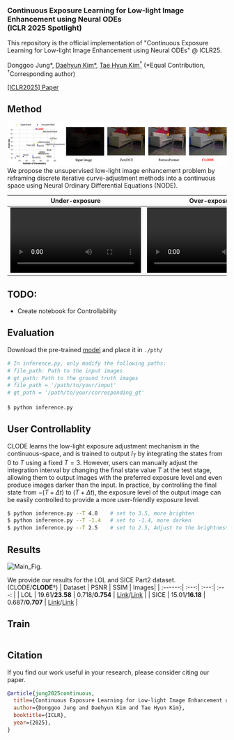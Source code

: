 ### Continuous Exposure Learning for Low-light Image Enhancement using Neural ODEs <br> (ICLR 2025 Spotlight)

This repository is the official implementation of "Continuous Exposure Learning for Low-light Image Enhancement using Neural ODEs" @ ICLR25.

Donggoo Jung*, [Daehyun Kim*](https://github.com/kdhRick2222), [Tae Hyun Kim$^\dagger$](https://scholar.google.co.kr/citations?user=8soccsoAAAAJ) (\*Equal Contribution, $^\dagger$Corresponding author)

[[ICLR2025] Paper](https://openreview.net/forum?id=Mn2qgIcIPS)

## Method
![Main_Fig.](assets/main_figure.png)
We propose the unsupervised low-light image enhancement problem by reframing discrete iterative curve-adjustment methods into a continuous space using Neural Ordinary Differential Equations (NODE).

| Under-exposure | Over-exposure | Normal-exposure | 
| :------------: | :-----------: | :-------------: |
| <video src="https://github.com/dgjung0220/CLODE/assets/-" /> | <video src="https://github.com/dgjung0220/CLODE/assets/-" /> | <video src="https://github.com/dgjung0220/CLODE/assets/-" /> |

## TODO:

- Create notebook for Controllability
  

## Evaluation

Download the pre-trained [model]() and place it in ``./pth/``

```bash
# In inference.py, only modify the following paths:
# file_path: Path to the input images
# gt_path: Path to the ground truth images
# file_path = '/path/to/your/input'
# gt_path = '/path/to/your/corresponding_gt'

$ python inference.py
```

## User Controllablity
CLODE learns the low-light exposure adjustment mechanism in the continuous-space, and is trained to output $I_T$ by integrating the states from $0$ to $T$ using a fixed $T=3$. However, users can manually adjust the integration interval by changing the final state value $T$ at the test stage, allowing them to output images with the preferred exposure level and even produce images darker than the input. In practice, by controlling the final state from $-(T+\Delta t)$ to $(T+\Delta t)$, the exposure level of the output image can be easily controlled to provide a more user-friendly exposure level. 

```bash
$ python inference.py --T 4.8    # set to 3.5, more brighten
$ python inference.py --T -1.4   # set to -1.4, more darken
$ python inference.py --T 2.5    # set to 2.5, Adjust to the brightness desired by the user
```

## Results
![Main_Fig.](assets/result_figure.png)

We provide our results for the LOL and SICE Part2 dataset. (CLODE/**CLODE**$\dagger$)
| Dataset | PSNR | SSIM | Images|
| :------:| :---:| :---:| :---: |
| LOL | 19.61/**23.58** | 0.718/**0.754** | [Link]()/[Link]() |
| SICE | 15.01/**16.18** | 0.687/**0.707** | [Link]()/[Link]() |

## Train

```

```

## Citation
If you find our work useful in your research, please consider citing our paper.
```bibtex
@article{jung2025continuous,
  title={Continuous Exposure Learning for Low-light Image Enhancement using Neural {ODE}s},
  author={Donggoo Jung and Daehyun Kim and Tae Hyun Kim},
  booktitle={ICLR},
  year={2025},
}
```
